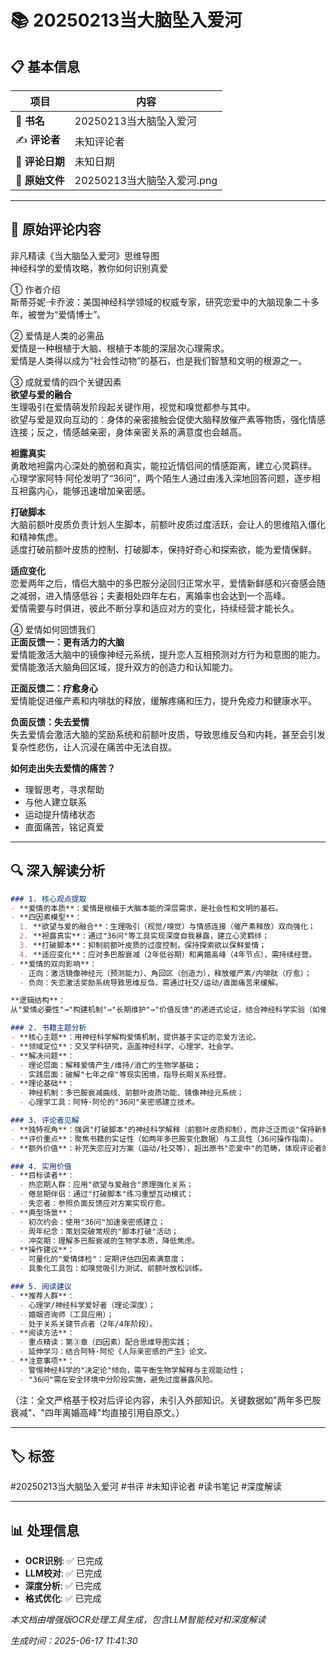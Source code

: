 # 📚 20250213当大脑坠入爱河

## 📋 基本信息

| 项目 | 内容 |
|------|------|
| 📖 **书名** | 20250213当大脑坠入爱河 |
| ✍️ **评论者** | 未知评论者 |
| 📅 **评论日期** | 未知日期 |
| 📄 **原始文件** | 20250213当大脑坠入爱河.png |

---

## 📝 原始评论内容

非凡精读《当大脑坠入爱河》思维导图  
神经科学的爱情攻略，教你如何识别真爱  

① 作者介绍  
斯蒂芬妮·卡乔波：美国神经科学领域的权威专家，研究恋爱中的大脑现象二十多年，被誉为“爱情博士”。  

② 爱情是人类的必需品  
爱情是一种根植于大脑、根植于本能的深层次心理需求。  
爱情是人类得以成为“社会性动物”的基石，也是我们智慧和文明的根源之一。  

③ 成就爱情的四个关键因素  
**欲望与爱的融合**  
生理吸引在爱情萌发阶段起关键作用，视觉和嗅觉都参与其中。  
欲望与爱是双向互动的：身体的亲密接触会促使大脑释放催产素等物质，强化情感连接；反之，情感越亲密，身体亲密关系的满意度也会越高。  

**袒露真实**  
勇敢地袒露内心深处的脆弱和真实，能拉近情侣间的情感距离，建立心灵羁绊。  
心理学家阿特·阿伦发明了“36问”，两个陌生人通过由浅入深地回答问题，逐步相互袒露内心，能够迅速增加亲密感。  

**打破脚本**  
大脑前额叶皮质负责计划人生脚本，前额叶皮质过度活跃，会让人的思维陷入僵化和精神焦虑。  
适度打破前额叶皮质的控制、打破脚本，保持好奇心和探索欲，能为爱情保鲜。  

**适应变化**  
恋爱两年之后，情侣大脑中的多巴胺分泌回归正常水平，爱情新鲜感和兴奋感会随之减弱，进入情感低谷；夫妻相处四年左右，离婚率也会达到一个高峰。  
爱情需要与时俱进，彼此不断分享和适应对方的变化，持续经营才能长久。  

④ 爱情如何回馈我们  
**正面反馈一：更有活力的大脑**  
爱情能激活大脑中的镜像神经元系统，提升恋人互相预测对方行为和意图的能力。  
爱情能激活大脑角回区域，提升双方的创造力和认知能力。  

**正面反馈二：疗愈身心**  
爱情能促进催产素和内啡肽的释放，缓解疼痛和压力，提升免疫力和健康水平。  

**负面反馈：失去爱情**  
失去爱情会激活大脑的奖励系统和前额叶皮质，导致思维反刍和内耗，甚至会引发复杂性悲伤，让人沉浸在痛苦中无法自拔。  

**如何走出失去爱情的痛苦？**  
- 理智思考，寻求帮助  
- 与他人建立联系  
- 运动提升情绪状态  
- 直面痛苦，铭记真爱

---

## 🔍 深入解读分析

```markdown
### 1. 核心观点提取
- **爱情的本质**：爱情是根植于大脑本能的深层需求，是社会性和文明的基石。
- **四因素模型**：
  1. **欲望与爱的融合**：生理吸引（视觉/嗅觉）与情感连接（催产素释放）双向强化；
  2. **袒露真实**：通过"36问"等工具实现深度自我暴露，建立心灵羁绊；
  3. **打破脚本**：抑制前额叶皮质的过度控制，保持探索欲以保鲜爱情；
  4. **适应变化**：应对多巴胺衰减（2年低谷期）和离婚高峰（4年节点），需持续经营。
- **爱情的双向影响**：
  - 正向：激活镜像神经元（预测能力）、角回区（创造力），释放催产素/内啡肽（疗愈）；
  - 负向：失恋激活奖励系统导致思维反刍，需通过社交/运动/直面痛苦来缓解。

**逻辑结构**：  
从"爱情必要性"→"构建机制"→"长期维护"→"价值反馈"的递进式论证，结合神经科学实验（如催产素研究）与心理学工具（36问）佐证。

### 2. 书籍主题分析
- **核心主题**：用神经科学解构爱情机制，提供基于实证的恋爱方法论。
- **领域定位**：交叉学科研究，涵盖神经科学、心理学、社会学。
- **解决问题**：
  - 理论层面：解释爱情产生/维持/消亡的生物学基础；
  - 实践层面：破解"七年之痒"等现实困境，指导长期关系经营。
- **理论基础**：
  - 神经机制：多巴胺衰减曲线、前额叶皮质功能、镜像神经元系统；
  - 心理学工具：阿特·阿伦的"36问"亲密感建立技术。

### 3. 评论者见解
- **独特视角**：强调"打破脚本"的神经科学解释（前额叶皮质抑制），而非泛泛而谈"保持新鲜感"。
- **评价重点**：聚焦书籍的实证性（如两年多巴胺变化数据）与工具性（36问操作指南）。
- **额外价值**：补充失恋应对方案（运动/社交等），超出原书"恋爱中"的范畴，体现评论者的问题解决导向。

### 4. 实用价值
- **目标读者**：
  - 热恋期人群：应用"欲望与爱融合"原理强化关系；
  - 倦怠期伴侣：通过"打破脚本"练习重塑互动模式；
  - 失恋者：参照负面反馈应对方案实现疗愈。
- **典型场景**：
  - 初次约会：使用"36问"加速亲密感建立；
  - 周年纪念：策划突破常规的"脚本打破"活动；
  - 冲突期：理解多巴胺衰减的生物学本质，降低焦虑。
- **操作建议**：
  - 可量化的"爱情体检"：定期评估四因素满意度；
  - 具象化工具包：如嗅觉吸引力测试、前额叶放松训练。

### 5. 阅读建议
- **推荐人群**：
  - 心理学/神经科学爱好者（理论深度）；
  - 婚姻咨询师（工具应用）；
  - 处于关系关键节点者（2年/4年阶段）。
- **阅读方法**：
  - 重点精读：第③章（四因素）配合思维导图实践；
  - 延伸学习：结合阿特·阿伦《人际亲密感的产生》论文。
- **注意事项**：
  - 警惕神经科学的"决定论"倾向，需平衡生物学解释与主观能动性；
  - "36问"需在安全环境中分阶段实施，避免过度暴露风险。
``` 

（注：全文严格基于校对后评论内容，未引入外部知识。关键数据如"两年多巴胺衰减"、"四年离婚高峰"均直接引用自原文。）

---

## 🏷️ 标签

#20250213当大脑坠入爱河 #书评 #未知评论者 #读书笔记 #深度解读

---

## 📊 处理信息

- **OCR识别**: ✅ 已完成
- **LLM校对**: ✅ 已完成  
- **深度分析**: ✅ 已完成
- **格式优化**: ✅ 已完成

*本文档由增强版OCR处理工具生成，包含LLM智能校对和深度解读*

*生成时间：2025-06-17 11:41:30*
